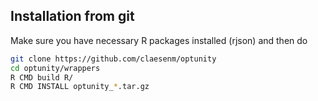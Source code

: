 Installation from git
--------------------

Make sure you have necessary R packages installed (rjson) and then do
```bash
git clone https://github.com/claesenm/optunity
cd optunity/wrappers
R CMD build R/
R CMD INSTALL optunity_*.tar.gz
```


